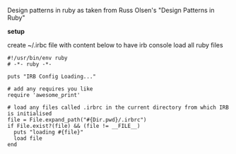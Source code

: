 Design patterns in ruby as taken from Russ Olsen's "Design Patterns in Ruby"

**setup**

create ~/.irbc file with content below to have irb console load all ruby files

```
#!/usr/bin/env ruby
# -*- ruby -*-

puts "IRB Config Loading..."

# add any requires you like
require 'awesome_print'

# load any files called .irbrc in the current directory from which IRB is initialised
file = File.expand_path("#{Dir.pwd}/.irbrc")
if File.exist?(file) && (file != __FILE__)
  puts "loading #{file}"
  load file
end

```